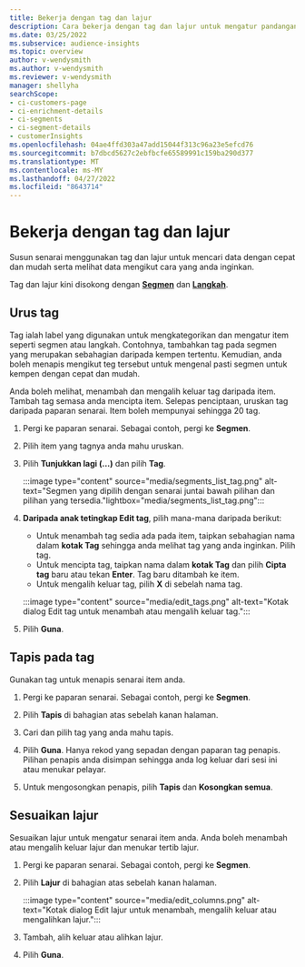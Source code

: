 ```yaml
---
title: Bekerja dengan tag dan lajur
description: Cara bekerja dengan tag dan lajur untuk mengatur pandangan senarai
ms.date: 03/25/2022
ms.subservice: audience-insights
ms.topic: overview
author: v-wendysmith
ms.author: v-wendysmith
ms.reviewer: v-wendysmith
manager: shellyha
searchScope:
- ci-customers-page
- ci-enrichment-details
- ci-segments
- ci-segment-details
- customerInsights
ms.openlocfilehash: 04ae4ffd303a47add15044f313c96a23e5efcd76
ms.sourcegitcommit: b7dbcd5627c2ebfbcfe65589991c159ba290d377
ms.translationtype: MT
ms.contentlocale: ms-MY
ms.lasthandoff: 04/27/2022
ms.locfileid: "8643714"
---
```

# <a name="work-with-tags-and-columns"></a>Bekerja dengan tag dan lajur

Susun senarai menggunakan tag dan lajur untuk mencari data dengan cepat dan mudah serta melihat data mengikut cara yang anda inginkan.

Tag dan lajur kini disokong dengan **[Segmen](segments.md)** dan **[Langkah](measures.md)**.

## <a name="manage-tags"></a>Urus tag

Tag ialah label yang digunakan untuk mengkategorikan dan mengatur item seperti segmen atau langkah. Contohnya, tambahkan tag pada segmen yang merupakan sebahagian daripada kempen tertentu. Kemudian, anda boleh menapis mengikut teg tersebut untuk mengenal pasti segmen untuk kempen dengan cepat dan mudah.

Anda boleh melihat, menambah dan mengalih keluar tag daripada item. Tambah tag semasa anda mencipta item. Selepas penciptaan, uruskan tag daripada paparan senarai. Item boleh mempunyai sehingga 20 tag.

1. Pergi ke paparan senarai. Sebagai contoh, pergi ke **Segmen**.

1. Pilih item yang tagnya anda mahu uruskan.

1. Pilih **Tunjukkan lagi (...)** dan pilih **Tag**.

   :::image type="content" source="media/segments_list_tag.png" alt-text="Segmen yang dipilih dengan senarai juntai bawah pilihan dan pilihan yang tersedia."lightbox="media/segments_list_tag.png":::

1. **Daripada anak tetingkap Edit tag**, pilih mana-mana daripada berikut:

   - Untuk menambah tag sedia ada pada item, taipkan sebahagian nama dalam **kotak Tag** sehingga anda melihat tag yang anda inginkan. Pilih tag.
   - Untuk mencipta tag, taipkan nama dalam **kotak Tag** dan pilih **Cipta tag** baru atau tekan **Enter**. Tag baru ditambah ke item.
   - Untuk mengalih keluar tag, pilih **X** di sebelah nama tag.

   :::image type="content" source="media/edit_tags.png" alt-text="Kotak dialog Edit tag untuk menambah atau mengalih keluar tag.":::

1. Pilih **Guna**.

## <a name="filter-on-tags"></a>Tapis pada tag

Gunakan tag untuk menapis senarai item anda.

1. Pergi ke paparan senarai. Sebagai contoh, pergi ke **Segmen**.

1. Pilih **Tapis** di bahagian atas sebelah kanan halaman.

1. Cari dan pilih tag yang anda mahu tapis.

1. Pilih **Guna**. Hanya rekod yang sepadan dengan paparan tag penapis. Pilihan penapis anda disimpan sehingga anda log keluar dari sesi ini atau menukar pelayar.

1. Untuk mengosongkan penapis, pilih **Tapis** dan **Kosongkan semua**.

## <a name="customize-columns"></a>Sesuaikan lajur

Sesuaikan lajur untuk mengatur senarai item anda. Anda boleh menambah atau mengalih keluar lajur dan menukar tertib lajur.

1. Pergi ke paparan senarai. Sebagai contoh, pergi ke **Segmen**.

1. Pilih **Lajur** di bahagian atas sebelah kanan halaman.

   :::image type="content" source="media/edit_columns.png" alt-text="Kotak dialog Edit lajur untuk menambah, mengalih keluar atau mengalihkan lajur.":::

1. Tambah, alih keluar atau alihkan lajur.

1. Pilih **Guna**.
